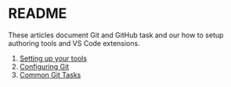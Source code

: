 # README

These articles document Git and GitHub task and our how to setup authoring tools and VS Code
extensions.

1. [Setting up your tools](Setting%20up%20tools.md)
2. [Configuring Git](Configuring%20Git.md)
3. [Common Git Tasks](Common%20Git%20tasks.md)
